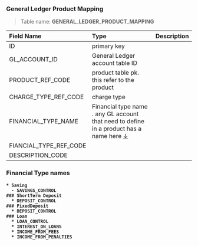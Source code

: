 ### General Ledger Product Mapping


> Table name: <B>GENERAL_LEDGER_PRODUCT_MAPPING<B>

|  Field Name  | Type | Description|
| :------------ | :------------ |:------------ |
| ID  |   primary key| |
| GL_ACCOUNT_ID  |  General Ledger account table ID | |
| PRODUCT_REF_CODE  |  product table pk. this refer to the product | |
| CHARGE_TYPE_REF_CODE  | charge type   | |
| FINANCIAL_TYPE_NAME  | Financial type name .  any GL account that need to define in a product has a name here [↓](#FINANCIAL_TYPE_NAME) | |
| FIANCIAL_TYPE_REF_CODE  |   | |
| DESCRIPTION_CODE  |   | |


  
   ### <a name="FINANCIAL_TYPE_NAME">Financial Type names</a> 
    * Saving
      - SAVINGS_CONTROL
    ### ShortTerm Deposit
      * DEPOSIT_CONTROL  
    ### FixedDeposit
      * DEPOSIT_CONTROL
    ### Loan 
      * LOAN_CONTROL
      * INTEREST_ON_LOANS
      * INCOME_FROM_FEES 
      * INCOME_FROM_PENALTIES
  
  
